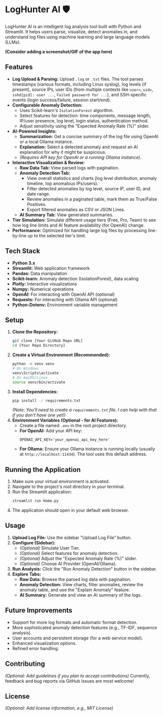 # LogHunter AI 🛡️

LogHunter AI is an intelligent log analysis tool built with Python and Streamlit. It helps users parse, visualize, detect anomalies in, and understand log files using machine learning and large language models (LLMs).

**(Consider adding a screenshot/GIF of the app here)**

## Features

*   **Log Upload & Parsing:** Upload `.log` or `.txt` files. The tool parses timestamps (various formats, including Linux syslog), log levels (if present), source IPs, user IDs (from multiple contexts like `user=`, `uid=`, `sshd[pid]: user ...`, `Failed password for ...`), and SSH-specific events (login success/failure, session start/end).
*   **Configurable Anomaly Detection:**
    *   Uses Scikit-learn's `IsolationForest` algorithm.
    *   Select features for detection: time components, message length, IP/user presence, log level, login status, authentication method.
    *   Adjust sensitivity using the "Expected Anomaly Rate (%)" slider.
*   **AI-Powered Insights:**
    *   **Summarization:** Get a concise summary of the log file using OpenAI or a local Ollama instance.
    *   **Explanation:** Select a detected anomaly and request an AI explanation for why it might be suspicious.
    *   *(Requires API key for OpenAI or a running Ollama instance)*.
*   **Interactive Visualization & Review:**
    *   **Raw Data Tab:** View parsed logs with pagination.
    *   **Anomaly Detection Tab:**
        *   View overall statistics and charts (log level distribution, anomaly timeline, top anomalous IPs/users).
        *   Filter detected anomalies by log level, source IP, user ID, and date range.
        *   Review anomalies in a paginated table, mark them as True/False Positives.
        *   Export filtered anomalies as CSV or JSON Lines.
    *   **AI Summary Tab:** View generated summaries.
*   **Tier Simulation:** Simulate different usage tiers (Free, Pro, Team) to see how log line limits and AI feature availability (for OpenAI) change.
*   **Performance:** Optimized for handling large log files by processing line-by-line up to the selected tier's limit.

## Tech Stack

*   **Python 3.x**
*   **Streamlit:** Web application framework
*   **Pandas:** Data manipulation
*   **Scikit-learn:** Anomaly detection (IsolationForest), data scaling
*   **Plotly:** Interactive visualizations
*   **Numpy:** Numerical operations
*   **OpenAI:** For interacting with OpenAI API (optional)
*   **Requests:** For interacting with Ollama API (optional)
*   **Python-Dotenv:** Environment variable management

## Setup

1.  **Clone the Repository:**
    ```bash
    git clone [Your GitHub Repo URL]
    cd [Your Repo Directory]
    ```
2.  **Create a Virtual Environment (Recommended):**
    ```bash
    python -m venv venv
    # On Windows
    venv\Scripts\activate
    # On macOS/Linux
    source venv/bin/activate
    ```
3.  **Install Dependencies:**
    ```bash
    pip install -r requirements.txt
    ```
    *(Note: You'll need to create a `requirements.txt` file. I can help with that if you don't have one yet!)*
4.  **Environment Variables (Optional - for AI Features):**
    *   Create a file named `.env` in the root project directory.
    *   **For OpenAI:** Add your API key:
        ```
        OPENAI_API_KEY='your_openai_api_key_here'
        ```
    *   **For Ollama:** Ensure your Ollama instance is running locally (usually at `http://localhost:11434`). The tool uses this default address.

## Running the Application

1.  Make sure your virtual environment is activated.
2.  Navigate to the project's root directory in your terminal.
3.  Run the Streamlit application:
    ```bash
    streamlit run Home.py
    ```
4.  The application should open in your default web browser.

## Usage

1.  **Upload Log File:** Use the sidebar "Upload Log File" button.
2.  **Configure (Sidebar):**
    *   *(Optional)* Simulate User Tier.
    *   *(Optional)* Select features for anomaly detection.
    *   *(Optional)* Adjust the "Expected Anomaly Rate (%)" slider.
    *   *(Optional)* Choose AI Provider (OpenAI/Ollama).
3.  **Run Analysis:** Click the "Run Anomaly Detection" button in the sidebar.
4.  **Explore Tabs:**
    *   **Raw Data:** Browse the parsed log data with pagination.
    *   **Anomaly Detection:** View charts, filter anomalies, review the anomaly table, and use the "Explain Anomaly" feature.
    *   **AI Summary:** Generate and view an AI summary of the logs.

## Future Improvements

*   Support for more log formats and automatic format detection.
*   More sophisticated anomaly detection features (e.g., TF-IDF, sequence analysis).
*   User accounts and persistent storage (for a web service model).
*   Enhanced visualization options.
*   Refined error handling.

## Contributing

*(Optional: Add guidelines if you plan to accept contributions)*
Currently, feedback and bug reports via GitHub Issues are most welcome!

## License

*(Optional: Add license information, e.g., MIT License)* 